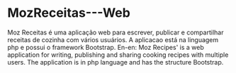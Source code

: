 # MozReceitas---Web
Moz Receitas é uma aplicação web para escrever, publicar e compartilhar receitas de cozinha com vários usuários. A aplicacao está na linguagem php e possui o framework Bootstrap. En-en: Moz Recipes' is a web application for writing, publishing and sharing cooking recipes with multiple users. The application is in php language and has the structure Bootstrap.
